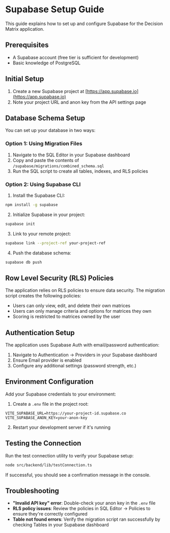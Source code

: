 # Supabase Setup Guide

This guide explains how to set up and configure Supabase for the Decision Matrix application.

## Prerequisites

- A Supabase account (free tier is sufficient for development)
- Basic knowledge of PostgreSQL

## Initial Setup

1. Create a new Supabase project at [https://app.supabase.io](https://app.supabase.io)
2. Note your project URL and anon key from the API settings page

## Database Schema Setup

You can set up your database in two ways:

### Option 1: Using Migration Files

1. Navigate to the SQL Editor in your Supabase dashboard
2. Copy and paste the contents of `/supabase/migrations/combined_schema.sql`
3. Run the SQL script to create all tables, indexes, and RLS policies

### Option 2: Using Supabase CLI

1. Install the Supabase CLI:

```bash
npm install -g supabase
```

2. Initialize Supabase in your project:

```bash
supabase init
```

3. Link to your remote project:

```bash
supabase link --project-ref your-project-ref
```

4. Push the database schema:

```bash
supabase db push
```

## Row Level Security (RLS) Policies

The application relies on RLS policies to ensure data security. The migration script creates the following policies:

- Users can only view, edit, and delete their own matrices
- Users can only manage criteria and options for matrices they own
- Scoring is restricted to matrices owned by the user

## Authentication Setup

The application uses Supabase Auth with email/password authentication:

1. Navigate to Authentication → Providers in your Supabase dashboard
2. Ensure Email provider is enabled
3. Configure any additional settings (password strength, etc.)

## Environment Configuration

Add your Supabase credentials to your environment:

1. Create a `.env` file in the project root:

```
VITE_SUPABASE_URL=https://your-project-id.supabase.co
VITE_SUPABASE_ANON_KEY=your-anon-key
```

2. Restart your development server if it's running

## Testing the Connection

Run the test connection utility to verify your Supabase setup:

```bash
node src/backend/lib/testConnection.ts
```

If successful, you should see a confirmation message in the console.

## Troubleshooting

- **"Invalid API key" error**: Double-check your anon key in the `.env` file
- **RLS policy issues**: Review the policies in SQL Editor → Policies to ensure they're correctly configured
- **Table not found errors**: Verify the migration script ran successfully by checking Tables in your Supabase dashboard